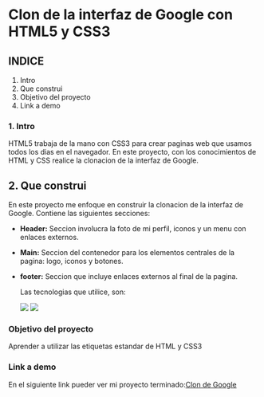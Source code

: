 # Clon de la interfaz de Google con HTML5 y CSS3

## INDICE
1. Intro
2. Que construi
3. Objetivo del proyecto
4. Link a demo

### 1. Intro
HTML5 trabaja de la mano con CSS3 para crear paginas web que usamos todos los dias en el navegador. En este proyecto, con los conocimientos de HTML y CSS realice la clonacion de la interfaz de Google. 

## 2. Que construi 
En este proyecto me enfoque en construir la clonacion de la interfaz de Google.
Contiene las siguientes secciones:

- **Header:** Seccion involucra la foto de mi perfil, iconos y un menu con enlaces externos.

- **Main:** Seccion del contenedor para los elementos centrales de la pagina: logo, iconos y botones.

- **footer:** Seccion que incluye enlaces externos al final de la pagina.

  Las tecnologias que utilice, son:

  <img src= "https://img.shields.io/badge/HTML5-E34F26?style=for-the-badge&logo=html5&logoColor=white"/>
  <img src="https://img.shields.io/badge/CSS3-1572B6?style=for-the-badge&logo=css3&logoColor=white"/>

### Objetivo del proyecto
Aprender a utilizar las etiquetas estandar de HTML y CSS3

### Link a demo
En el siguiente link pueder ver mi proyecto terminado:[Clon de Google](clondegoogle-tawny.vercel.app+)


